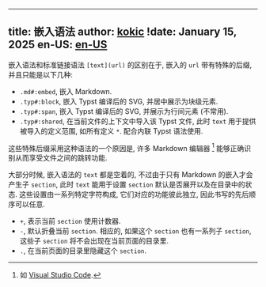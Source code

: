
---
title: 嵌入语法
author: [kokic](/kokic.md)
!date: January 15, 2025
en-US: [en-US](/tutorials/embed-syntax-en-US.md)
---

嵌入语法和标准链接语法 `[text](url)` 的区别在于, 嵌入的 `url` 带有特殊的后缀, 并且只能是以下几种: 

- `.md#:embed`, 嵌入 Markdown. 
- `.typ#:block`, 嵌入 Typst 编译后的 SVG, 并居中展示为块级元素. 
- `.typ#:span`, 嵌入 Typst 编译后的 SVG, 并展示为行间元素 (不常用). 
- `.typ#:shared`, 在当前文件的上下文中导入该 Typst 文件, 此时 `text` 用于提供被导入的定义范围, 如所有定义 `*`. 配合内联 Typst 语法使用. 

这些特殊后缀采用这种语法的一个原因是, 许多 Markdown 编辑器 [^markdown-editor] 能够正确识别从而享受文件之间的跳转功能. 

大部分时候, 嵌入语法的 `text` 都是空着的, 不过由于只有 Markdown 的嵌入才会产生子 `section`, 此时 `text` 能用于设置 `section` 默认是否展开以及在目录中的状态. 这些设置由一系列特定字符构成, 它们对应的功能彼此独立, 因此书写的先后顺序可以任意.

- `+`, 表示当前 `section` 使用计数器. 
- `-`, 默认折叠当前 `section`. 相应的, 如果这个 `section` 也有一系列子 `section`, 这些子 `section` 将不会出现在当前页面的目录里. 
- `.`, 在当前页面的目录里隐藏这个 `section`. 

[^markdown-editor]: 如 [Visual Studio Code](https://code.visualstudio.com). 
